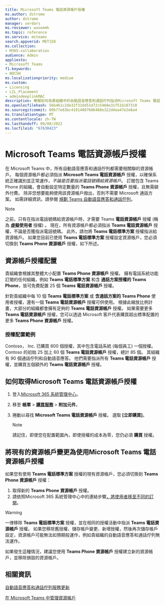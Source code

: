```yaml
---
title: Microsoft Teams 電話資源帳戶授權
ms.author: dstrome
author: dstrome
manager: serdars
ms.reviewer: waseemh
ms.topic: reference
ms.service: msteams
search.appverid: MET150
ms.collection:
- M365-collaboration
audience: Admin
appliesto:
- Microsoft Teams
f1.keywords:
- NOCSH
ms.localizationpriority: medium
ms.custom:
- Licensing
- LIL_Placement
- admindeeplinkMAC
description: 瞭解如何為貴組織中的自動語音應答和通話佇列指派Microsoft Teams 電話資源帳戶授權給資源帳戶。
ms.openlocfilehash: 56b461c2de32f32dd51d72c5468e31f51b107310
ms.sourcegitcommit: 09b77e83bc41914007606468e322d4ea47e2e8a4
ms.translationtype: MT
ms.contentlocale: zh-TW
ms.lasthandoff: 09/08/2022
ms.locfileid: "67630423"
---
```

# <a name="microsoft-teams-phone-resource-account-licenses"></a>Microsoft Teams 電話資源帳戶授權

在 Microsoft Teams 中，所有自動語音應答和通話佇列都需要相關聯的資源帳戶。 每個資源帳戶都必須指派 **Microsoft Teams 電話資源帳戶** 授權，以確保系統正確識別並正常運作，*不論是否要指派電話號碼給資源帳戶*。 訂閱包含 Teams Phone 的組織，會自動設定特定數量的 **Teams Phone 資源帳戶** 授權，且無需額外付費。  除非您想要能夠使用該資源帳戶撥出，否則不需要 Microsoft 通話方案。 如需詳細資訊，請參閱 [規劃 Teams 自動語音應答和通話佇列](../plan-auto-attendant-call-queue.md#prerequisites)。

> [!NOTE]
> 之前，只有在指派電話號碼給資源帳戶時，才需要 Teams **電話資源帳戶** 授權 (稱為 **虛擬使用者** 授權) 。 現在，所有資源帳戶都必須指派 **Teams 電話資源帳戶** 授權，不論是否獲指派電話號碼。 此外，請勿將 **Teams 電話標準方案** 授權指派給資源帳戶。 如果您目前已使用 **Teams 電話標準方案** 授權設定資源帳戶，您必須切換到 **Teams Phone 資源帳戶** 授權，如下所述。
 

## <a name="resource-account-license-allocation"></a>資源帳戶授權配置

貴組織會根據其整體大小配置 **Teams Phone 資源帳戶** 授權。 擁有電話系統功能訂閱的任何組織，例如 **Teams 電話標準方案** 和含 **通話方案授權的 Teams Phone**，皆可免費配置 25 個 **Teams 電話資源帳戶** 授權。 

針對貴組織中每 10 個 **Teams 電話標準方案** 或 **含通話方案的 Teams Phone** 使用者授權，還有一個 **Teams 電話資源帳戶** 授權可供使用。  根據此縮放比例計畫，大部分的組織都會擁有足夠的 **Teams 電話資源帳戶** 授權。 如果需要更多 **Teams 電話資源帳戶** 授權，您可以透過 Microsoft 客戶代表購買超出標準配置的更多 **Teams Phone 資源帳戶** 授權。

### <a name="license-allocation-example"></a>授權配置範例

Contoso， Inc. 已購買 600 個授權，其中包含電話系統 (每個員工) 一個授權。 Contoso 的初始 25 加上 60 個 **Teams 電話資源帳戶** 授權，總計 85 個。 其組織有 90 個通話佇列和自動語音應答。 他們需要指派所有 **Teams 電話資源帳戶** 授權，並購買五個額外的 **Teams 電話資源帳戶** 授權。 

## <a name="how-to-obtain-microsoft-teams-phone-resource-account-licenses"></a>如何取得Microsoft Teams 電話資源帳戶授權

1. 登入[Microsoft 365 系統管理中心](https://go.microsoft.com/fwlink/p/?linkid=2024339)。
2. 移至 **帳單**  >  [**購買服務**](https://go.microsoft.com/fwlink/p/?linkid=868433)  >  **附加元件**。
3. 捲動以尋找 **Microsoft Teams 電話資源帳戶** 授權。 選取 **[立即購買]**。

   > [!NOTE]
   > 請記住，即使您在配置範圍內，即使授權的成本為零，您仍必須 **購買** 授權。

## <a name="change-an-existing-resource-account-to-use-a-microsoft-teams-phone-resource-account-license"></a>將現有的資源帳戶變更為使用Microsoft Teams 電話資源帳戶授權

如果您有使用 **Teams 電話標準方案** 授權的現有資源帳戶，您必須切換到 **Teams Phone 資源帳戶** 授權：

1. 取得新的 **Teams Phone 資源帳戶** 授權。
2. 請依照Microsoft 365 系統管理中心中的連結步驟[，將使用者移至不同的訂閱](/microsoft-365/admin/manage/assign-licenses-to-users#move-users-to-a-different-subscription)。

> [!WARNING]
> 一律移除 **Teams 電話標準方案** 授權，並在相同的授權活動中指派 **Teams 電話資源帳戶** 授權。 如果您移除舊授權、儲存帳戶變更、新增授權，然後再次儲存帳戶設定，資源帳戶可能無法如預期般運作，例如貴組織的自動語音應答和通話佇列無法運作。
>
> 如果發生這種情況，建議您使用 **Teams Phone 資源帳戶** 授權建立新的資源帳戶，並移除損毀的資源帳戶。

## <a name="related-information"></a>相關資訊

[自動語音應答和通話佇列服務更新](https://techcommunity.microsoft.com/t5/Microsoft-Teams-Blog/Auto-Attendant-and-Call-Queues-Service-Update/ba-p/564521)

[在 Microsoft Teams 中管理資源帳戶](../manage-resource-accounts.md)
